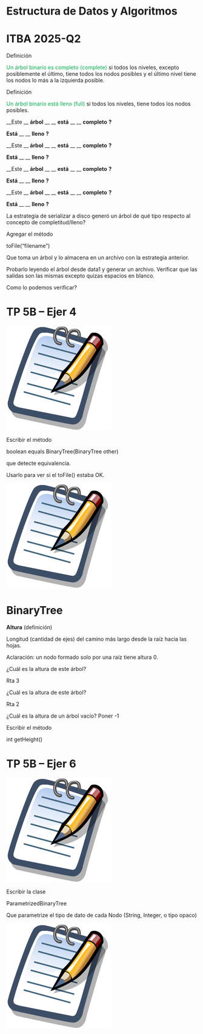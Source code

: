 # Estructura de Datos y Algoritmos

# ITBA     2025-Q2

Definición

<span style="color:#00b050">Un árbol binario es completo \(complete\)</span>  si todos los niveles\, excepto posiblemente el último\, tiene todos los nodos posibles y  el último nivel tiene los nodos lo más a la izquierda posible\.

Definición

<span style="color:#00b050">Un árbol binario </span>  <span style="color:#00b050">está lleno \(full\) </span> si todos los niveles\, tiene todos los nodos  posibles\.

__Este __  __árbol__  __ __  __está__  __ __  __completo__  __?__

__Está__  __ __  __lleno__  __?__

__Este __  __árbol__  __ __  __está__  __ __  __completo__  __?__

__Está__  __ __  __lleno__  __?__

__Este __  __árbol__  __ __  __está__  __ __  __completo__  __?__

__Está__  __ __  __lleno__  __?__

__Este __  __árbol__  __ __  __está__  __ __  __completo__  __?__

__Está__  __ __  __lleno__  __?__

La estrategia de serializar a disco generó un árbol de qué tipo respecto al concepto de completitud/lleno?

Agregar el método

toFile\(“filename”\)

Que toma un árbol y lo almacena en un archivo con la estrategia anterior\.

Probarlo leyendo el árbol desde data1 y generar un archivo\. Verificar que las salidas son las mismas excepto quizas espacios en blanco\.

Como lo podemos verificar?

# TP 5B – Ejer 4

![](img/18_A_0.png)

Escribir el método

boolean equals BinaryTree\(BinaryTree other\)

que detecte equivalencia\.

Usarlo para ver si el toFile\(\) estaba OK\.

![](img/18_A_1.png)

# BinaryTree

__Altura__  \(definición\)

Longitud \(cantidad de ejes\) del camino más largo desde la raíz hacia las hojas\.

Aclaración: un nodo formado solo por una raíz tiene altura 0\.

¿Cuál es la altura de este árbol?

Rta 3

¿Cuál es la altura de este árbol?

Rta 2

¿Cuál es la altura de un árbol vacío? Poner \-1

Escribir el método

int getHeight\(\)

# TP 5B – Ejer 6

![](img/18_A_2.png)

Escribir la clase

ParametrizedBinaryTree

Que parametrize el tipo de dato de cada Nodo \(String\, Integer\, o tipo opaco\)

![](img/18_A_3.png)

